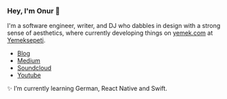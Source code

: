 ### Hey, I'm Onur 👋

I'm a software engineer, writer, and DJ who dabbles in design with a strong sense of aesthetics, where currently developing things on [yemek.com](https://yemek.com) at [Yemeksepeti](https://github.com/yemeksepeti).

- [Blog](https://onur.dev/)
- [Medium](https://medium.com/@suyalcinkaya)
- [Soundcloud](https://soundcloud.com/jagerman)
- [Youtube](https://www.youtube.com/channel/UCZFXUds0G7LdgHi1_5_K0tw)

✨ I’m currently learning German, React Native and Swift.

<!--
**suyalcinkaya/suyalcinkaya** is a ✨ _special_ ✨ repository because its `README.md` (this file) appears on your GitHub profile.

Here are some ideas to get you started:

- 🔭 I’m currently working on ...
- 🌱 I’m currently learning ...
- 👯 I’m looking to collaborate on ...
- 🤔 I’m looking for help with ...
- 💬 Ask me about ...
- 📫 How to reach me: ...
- 😄 Pronouns: ...
- ⚡ Fun fact: ...
-->
